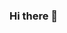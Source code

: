 ### Hi there 👋

<!--
**azmideliaslan/azmideliaslan** is a ✨ _special_ ✨ repository because its `README.md` (this file) appears on your GitHub profile.

<h1 align="center">Hi there👋, I'm Azmi <p align="center">

</p></h1>
<h3 align="center"> Exploring Web3 | Software Developer</h3>
<h3 align="center">A research student with skills to apply work in web development, bot creation, and windows product development</h3>


[![](https://visitcount.itsvg.in/api?id=azmideliaslan&label=Profile%20Views&color=0&icon=6&pretty=true)](https://visitcount.itsvg.in)



## 💻 Tech Stack:
![Python](https://img.shields.io/badge/python-3670A0?style=flat&logo=python&logoColor=ffdd54)
![TensorFlow](https://img.shields.io/badge/TensorFlow-%23FF6F00.svg?style=flat&logo=TensorFlow&logoColor=white) 
![PyTorch](https://img.shields.io/badge/PyTorch-%23EE4C2C.svg?style=flat&logo=PyTorch&logoColor=white) 
![Keras](https://img.shields.io/badge/Keras-%23D00000.svg?style=flat&logo=Keras&logoColor=white) 
![OpenCV](https://img.shields.io/badge/opencv-%23white.svg?style=flat&logo=opencv&logoColor=white) 
![NumPy](https://img.shields.io/badge/numpy-%23013243.svg?style=flat&logo=numpy&logoColor=white) 
![Pandas](https://img.shields.io/badge/pandas-%23150458.svg?style=flat&logo=pandas&logoColor=white) 
![JavaScript](https://img.shields.io/badge/javascript-%23323330.svg?style=flat&logo=javascript&logoColor=%23F7DF1E) 
![CSS3](https://img.shields.io/badge/css3-%231572B6.svg?style=flat&logo=css3&logoColor=white) 
![Heroku](https://img.shields.io/badge/heroku-%23430098.svg?style=flat&logo=heroku&logoColor=white) 
![Anaconda](https://img.shields.io/badge/Anaconda-%2344A833.svg?style=flat&logo=anaconda&logoColor=white) 
![Qt](https://img.shields.io/badge/Qt-%23217346.svg?style=flat&logo=Qt&logoColor=white) 
![MySQL](https://img.shields.io/badge/mysql-%2300f.svg?style=flat&logo=mysql&logoColor=white)   
![LINUX](https://img.shields.io/badge/Linux-FCC624?style=flat&logo=linux&logoColor=black) 
![Trello](https://img.shields.io/badge/Trello-%23026AA7.svg?style=flat&logo=Trello&logoColor=white) 
## Languages
![C](https://img.shields.io/badge/c-%2300599C.svg?style=for-the-badge&logo=c&logoColor=white)
![C#](https://img.shields.io/badge/c%23-%23239120.svg?style=for-the-badge&logo=c-sharp&logoColor=white)
![C++](https://img.shields.io/badge/c++-%2300599C.svg?style=for-the-badge&logo=c%2B%2B&logoColor=white)
![CSS3](https://img.shields.io/badge/css3-%231572B6.svg?style=for-the-badge&logo=css3&logoColor=white)
![GraphQL](https://img.shields.io/badge/-GraphQL-E10098?style=for-the-badge&logo=graphql&logoColor=white)
![HTML5](https://img.shields.io/badge/html5-%23E34F26.svg?style=for-the-badge&logo=html5&logoColor=white)
![JavaScript](https://img.shields.io/badge/javascript-%23323330.svg?style=for-the-badge&logo=javascript&logoColor=%23F7DF1E)
![PHP](https://img.shields.io/badge/php-%23777BB4.svg?style=for-the-badge&logo=php&logoColor=white)
![Python](https://img.shields.io/badge/python-3670A0?style=for-the-badge&logo=python&logoColor=ffdd54)
## FrameWorks
![Bootstrap](https://img.shields.io/badge/bootstrap-%23563D7C.svg?style=for-the-badge&logo=bootstrap&logoColor=white)
![Django](https://img.shields.io/badge/django-%23092E20.svg?style=for-the-badge&logo=django&logoColor=white)
![jQuery](https://img.shields.io/badge/jquery-%230769AD.svg?style=for-the-badge&logo=jquery&logoColor=white)
![WordPress](https://img.shields.io/badge/WordPress-%23117AC9.svg?style=for-the-badge&logo=WordPress&logoColor=white)
![Threejs](https://img.shields.io/badge/threejs-black?style=for-the-badge&logo=three.js&logoColor=white)
![Unity](https://img.shields.io/badge/unity-%23000000.svg?style=for-the-badge&logo=unity&logoColor=white)

![Github Pages](https://img.shields.io/badge/github%20pages-121013?style=for-the-badge&logo=github&logoColor=white)
![Dev.to blog](https://img.shields.io/badge/dev.to-0A0A0A?style=for-the-badge&logo=dev.to&logoColor=white)
![MySQL](https://img.shields.io/badge/mysql-%2300f.svg?style=for-the-badge&logo=mysql&logoColor=white)
![Canva](https://img.shields.io/badge/Canva-%2300C4CC.svg?style=for-the-badge&logo=Canva&logoColor=white)
![Adobe Illustrator](https://img.shields.io/badge/adobe%20illustrator-%23FF9A00.svg?style=for-the-badge&logo=adobe%20illustrator&logoColor=white)
![CodePen](https://img.shields.io/badge/Codepen-000000?style=for-the-badge&logo=codepen&logoColor=white)
![Hackerrank](https://img.shields.io/badge/-Hackerrank-2EC866?style=for-the-badge&logo=HackerRank&logoColor=white)
![Stack Overflow](https://img.shields.io/badge/-Stackoverflow-FE7A16?style=for-the-badge&logo=stack-overflow&logoColor=white)
![Notion](https://img.shields.io/badge/Notion-%23000000.svg?style=for-the-badge&logo=notion&logoColor=white)
![Arduino](https://img.shields.io/badge/-Arduino-00979D?style=for-the-badge&logo=Arduino&logoColor=white)

<h4 align="center">
<img src="https://media.giphy.com/media/ZCN6F3FAkwsyOGU2RS/giphy.gif" width="30" height="30" align="center"> My Github Stats <img src="https://media.giphy.com/media/ZCN6F3FAkwsyOGU2RS/giphy.gif" width="30" height="30" align="center">

<a href="https://github.com/azmideliaslan"><img width="85%" height="300"  src="https://github-readme-stats.vercel.app/api?username=azmideliaslan&hide=&count_private=true&bg_color=0D1117&theme=react&hide_border=true&show_icons=true" alt="neval GitHub stats"/></a>
<a href="https://github.com/azmideliaslan"><img alt="TYP Top Language" width="85%" src="https://github-readme-stats.vercel.app/api/top-langs/?username=azmideliaslan&langs_count=10&count_private=true&layout=compact&theme=react&hide_border=true&bg_color=0D1117"/></a>
<a href="https://github.com/azmideliaslan"/><img alt="TYP Github Streak" src="https://github-readme-streak-stats.herokuapp.com/?user=azmideliaslan&show_icons=true&count_private=true&theme=react&hide_border=true&bg_color=0D1117" width = "85%"/></a>
</div>

